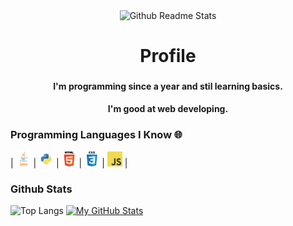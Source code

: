 <p align="center">
 <img width="100px" src="https://res.cloudinary.com/anuraghazra/image/upload/v1594908242/logo_ccswme.svg" align="center" alt="Github Readme Stats" />
 <h1 align="center">Profile</h1>
 <h3 align="center" Hello There 👋 This is **flingo777**</h3>
 </p>
  <h4 align="center">I'm programming since a year and stil learning basics.</h4>
  
 <h4 align="center">I'm good at web developing.</h4>



### Programming Languages I Know 🌐

|  [<img src="https://raw.githubusercontent.com/github/explore/80688e429a7d4ef2fca1e82350fe8e3517d3494d/topics/java/java.png" alt="Java" width="24">](https://java.com/) |  [<img src="https://raw.githubusercontent.com/github/explore/80688e429a7d4ef2fca1e82350fe8e3517d3494d/topics/python/python.png" alt="Python" width="24">](https://python.org/) |  [<img src="https://raw.githubusercontent.com/github/explore/80688e429a7d4ef2fca1e82350fe8e3517d3494d/topics/html/html.png" alt="HTML5" width="24">](https://html.com/) |  <img src="https://raw.githubusercontent.com/github/explore/80688e429a7d4ef2fca1e82350fe8e3517d3494d/topics/css/css.png" alt="CSS" width="24"> |  [<img src="https://raw.githubusercontent.com/github/explore/80688e429a7d4ef2fca1e82350fe8e3517d3494d/topics/javascript/javascript.png" alt="JavaScript" width="24">](https://javascript.com/) | 

### Github Stats

![Top Langs](https://github-readme-stats.vercel.app/api/top-langs/?username=flingo777&count_private=true&theme=tokyonight)
[![My GitHub Stats](https://github-readme-stats.vercel.app/api?username=flingo777&show_icons=true&count_private=true&theme=tokyonight)](https://github.com/flingo777)

